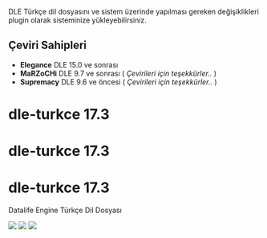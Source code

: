 DLE Türkçe dil dosyasını ve sistem üzerinde yapılması gereken değişiklikleri plugin olarak sisteminize yükleyebilirsiniz.


## Çeviri Sahipleri
* **Elegance** DLE 15.0 ve sonrası
* **MaRZoCHi** DLE 9.7 ve sonrası  ( *Çevirileri için teşekkürler..* )
* **Supremacy** DLE 9.6 ve öncesi ( *Çevirileri için teşekkürler..* )


# dle-turkce 17.3
# dle-turkce 17.3
# dle-turkce 17.3
Datalife Engine Türkçe Dil Dosyası

<img src="https://img.shields.io/badge/dle-17.3-007dad.svg"> <img src="https://img.shields.io/badge/lang-tr-ce600f.svg"> <img src="https://img.shields.io/badge/license-GNU-60ce0f.svg">


